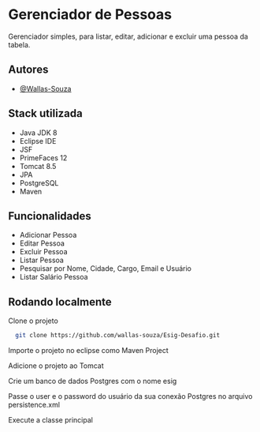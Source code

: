 
# Gerenciador de Pessoas

Gerenciador simples, para listar, editar, adicionar e excluir uma pessoa da tabela.


## Autores

- [@Wallas-Souza](https://github.com/wallas-souza)


## Stack utilizada

- Java JDK 8
- Eclipse IDE
- JSF
- PrimeFaces 12
- Tomcat 8.5
- JPA 
- PostgreSQL 
- Maven


## Funcionalidades

- Adicionar Pessoa
- Editar Pessoa
- Excluir Pessoa
- Listar Pessoa
- Pesquisar por Nome, Cidade, Cargo, Email e Usuário
- Listar Salário Pessoa


## Rodando localmente

Clone o projeto

```bash
  git clone https://github.com/wallas-souza/Esig-Desafio.git
```

Importe o projeto no eclipse como Maven Project

Adicione o projeto ao Tomcat

Crie um banco de dados Postgres com o nome esig

Passe o user e o password do usuário da sua conexão Postgres no arquivo persistence.xml

Execute a classe principal

